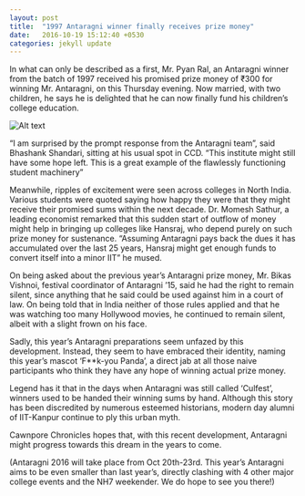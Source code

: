 ```yaml
---
layout: post
title:  "1997 Antaragni winner finally receives prize money"
date:   2016-10-19 15:12:40 +0530
categories: jekyll update
---
```


In what can only be described as a first, Mr. Pyan Ral, an Antaragni winner from the batch of 1997 received his promised prize money of ₹300 for winning Mr. Antaragni, on this Thursday evening. Now married, with two children, he says he is delighted that he can now finally fund his children’s college education.

![Alt text]({{site.url}}/images/pyan_ral.jpeg "Pyan Ral")

“I am surprised by the prompt response from the Antaragni team”, said Bhashank Shandari, sitting at his usual spot in CCD. “This institute might still have some hope left. This is a great example of the flawlessly functioning student machinery”

Meanwhile, ripples of excitement were seen across colleges in North India. Various students were quoted saying how happy they were that they might receive their promised sums within the next decade. Dr. Momesh Sathur, a leading economist remarked that this sudden start of outflow of money might help in bringing up colleges like Hansraj, who depend purely on such prize money for sustenance. “Assuming Antaragni pays back the dues it has accumulated over the last 25 years, Hansraj might get enough funds to convert itself into a minor IIT” he mused.

On being asked about the previous year’s Antaragni prize money, Mr. Bikas Vishnoi, festival coordinator of Antaragni ’15, said he had the right to remain silent, since anything that he said could be used against him in a court of law. On being told that in India neither of those rules applied and that he was watching too many Hollywood movies, he continued to remain silent, albeit with a slight frown on his face.

Sadly, this year’s Antaragni preparations seem unfazed by this development. Instead, they seem to have embraced their identity, naming this year’s mascot ‘F**k-you Panda’, a direct jab at all those naive participants who think they have any hope of winning actual prize money.

Legend has it that in the days when Antaragni was still called ‘Culfest’, winners used to be handed their winning sums by hand. Although this story has been discredited by numerous esteemed historians, modern day alumni of IIT-Kanpur continue to ply this urban myth.

Cawnpore Chronicles hopes that, with this recent development, Antaragni might progress towards this dream in the years to come.

(Antaragni 2016 will take place from Oct 20th-23rd.
This year’s Antaragni aims to be even smaller than last year’s, directly clashing with 4 other major college events and the NH7 weekender. We do hope to see you there!)

[jekyll-docs]: http://jekyllrb.com/docs/home
[jekyll-gh]:   https://github.com/jekyll/jekyll
[jekyll-talk]: https://talk.jekyllrb.com/
